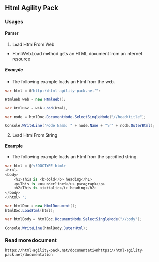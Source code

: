 ## Html Agility Pack


### Usages

#### Parser

1. Load Html From Web

- HtmlWeb.Load method gets an HTML document from an internet resource


##### Example

- The following example loads an Html from the web.

```c#
var html = @"http://html-agility-pack.net/";

HtmlWeb web = new HtmlWeb();

var htmlDoc = web.Load(html);

var node = htmlDoc.DocumentNode.SelectSingleNode("//head/title");

Console.WriteLine("Node Name: " + node.Name + "\n" + node.OuterHtml);
```


2. Load Html From String

#### Example

- The following example loads an Html from the specified string.
```c#
var html = @"<!DOCTYPE html>
<html>
<body>
	<h1>This is <b>bold</b> heading</h1>
	<p>This is <u>underlined</u> paragraph</p>
	<h2>This is <i>italic</i> heading</h2>
</body>
</html> ";

var htmlDoc = new HtmlDocument();
htmlDoc.LoadHtml(html);

var htmlBody = htmlDoc.DocumentNode.SelectSingleNode("//body");

Console.WriteLine(htmlBody.OuterHtml);
```


### Read more document 

`https://html-agility-pack.net/documentationhttps://html-agility-pack.net/documentation`